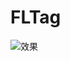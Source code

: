 # FLTag
![效果](http://upload-images.jianshu.io/upload_images/3018612-e199ab777b41490c.gif?imageMogr2/auto-orient/strip)
